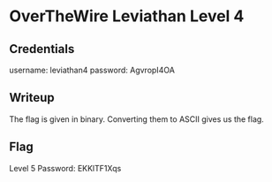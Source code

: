 # OverTheWire Leviathan Level 4

## Credentials
username: leviathan4
password: AgvropI4OA

## Writeup
The flag is given in binary. Converting them to ASCII gives us the flag.

## Flag
Level 5 Password: EKKlTF1Xqs
